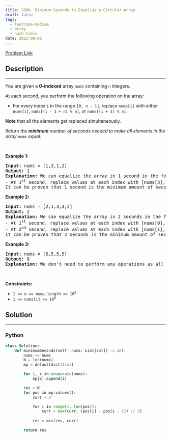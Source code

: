 ```yaml
---
title: 2808. Minimum Seconds to Equalize a Circular Array
draft: false
tags: 
  - leetcode-medium
  - array
  - hash-table
date: 2023-08-06
---
```


[Problem Link](https://leetcode.com/problems/minimum-seconds-to-equalize-a-circular-array/)

## Description

---
<p>You are given a <strong>0-indexed</strong> array <code>nums</code> containing <code>n</code> integers.</p>

<p>At each second, you perform the following operation on the array:</p>

<ul>
	<li>For every index <code>i</code> in the range <code>[0, n - 1]</code>, replace <code>nums[i]</code> with either <code>nums[i]</code>, <code>nums[(i - 1 + n) % n]</code>, or <code>nums[(i + 1) % n]</code>.</li>
</ul>

<p><strong>Note</strong> that all the elements get replaced simultaneously.</p>

<p>Return <em>the <strong>minimum</strong> number of seconds needed to make all elements in the array</em> <code>nums</code> <em>equal</em>.</p>

<p>&nbsp;</p>
<p><strong class="example">Example 1:</strong></p>

<pre>
<strong>Input:</strong> nums = [1,2,1,2]
<strong>Output:</strong> 1
<strong>Explanation:</strong> We can equalize the array in 1 second in the following way:
- At 1<sup>st</sup> second, replace values at each index with [nums[3],nums[1],nums[3],nums[3]]. After replacement, nums = [2,2,2,2].
It can be proven that 1 second is the minimum amount of seconds needed for equalizing the array.
</pre>

<p><strong class="example">Example 2:</strong></p>

<pre>
<strong>Input:</strong> nums = [2,1,3,3,2]
<strong>Output:</strong> 2
<strong>Explanation:</strong> We can equalize the array in 2 seconds in the following way:
- At 1<sup>st</sup> second, replace values at each index with [nums[0],nums[2],nums[2],nums[2],nums[3]]. After replacement, nums = [2,3,3,3,3].
- At 2<sup>nd</sup> second, replace values at each index with [nums[1],nums[1],nums[2],nums[3],nums[4]]. After replacement, nums = [3,3,3,3,3].
It can be proven that 2 seconds is the minimum amount of seconds needed for equalizing the array.
</pre>

<p><strong class="example">Example 3:</strong></p>

<pre>
<strong>Input:</strong> nums = [5,5,5,5]
<strong>Output:</strong> 0
<strong>Explanation:</strong> We don&#39;t need to perform any operations as all elements in the initial array are the same.
</pre>

<p>&nbsp;</p>
<p><strong>Constraints:</strong></p>

<ul>
	<li><code>1 &lt;= n == nums.length &lt;= 10<sup>5</sup></code></li>
	<li><code>1 &lt;= nums[i] &lt;= 10<sup>9</sup></code></li>
</ul>


## Solution

---
### Python
``` py title='minimum-seconds-to-equalize-a-circular-array'
class Solution:
    def minimumSeconds(self, nums: List[int]) -> int:
        nums += nums
        N = len(nums)
        mp = defaultdict(list)

        for i, x in enumerate(nums):
            mp[x].append(i)

        res = N
        for pos in mp.values():
            curr = 0

            for i in range(1, len(pos)):
                curr = max(curr, (pos[i] - pos[i - 1]) // 2)
            
            res = min(res, curr)
            
        return res
```

